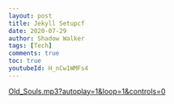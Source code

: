 ```yaml
---
layout: post
title: Jekyll Setupcf
date: 2020-07-29
author: Shadow Walker
tags: [Tech]
comments: true
toc: true
youtubeId: H_nCw1WMFs4
---
```


[Old_Souls.mp3?autoplay=1&loop=1&controls=0]()